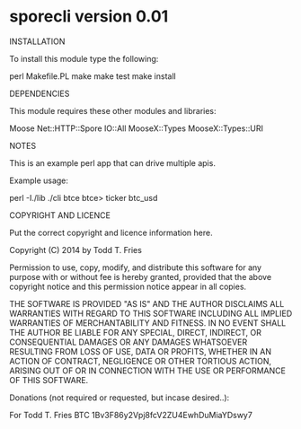 sporecli version 0.01
=============================

INSTALLATION

To install this module type the following:

   perl Makefile.PL
   make
   make test
   make install

DEPENDENCIES

This module requires these other modules and libraries:

  Moose
  Net::HTTP::Spore
  IO::All
  MooseX::Types
  MooseX::Types::URI

NOTES

This is an example perl app that can drive multiple apis.

Example usage:

  perl -I./lib ./cli btce
  btce> ticker btc_usd

COPYRIGHT AND LICENCE

Put the correct copyright and licence information here.

Copyright (C) 2014 by Todd T. Fries

Permission to use, copy, modify, and distribute this software for any
purpose with or without fee is hereby granted, provided that the above
copyright notice and this permission notice appear in all copies.

THE SOFTWARE IS PROVIDED "AS IS" AND THE AUTHOR DISCLAIMS ALL WARRANTIES
WITH REGARD TO THIS SOFTWARE INCLUDING ALL IMPLIED WARRANTIES OF
MERCHANTABILITY AND FITNESS. IN NO EVENT SHALL THE AUTHOR BE LIABLE FOR
ANY SPECIAL, DIRECT, INDIRECT, OR CONSEQUENTIAL DAMAGES OR ANY DAMAGES
WHATSOEVER RESULTING FROM LOSS OF USE, DATA OR PROFITS, WHETHER IN AN
ACTION OF CONTRACT, NEGLIGENCE OR OTHER TORTIOUS ACTION, ARISING OUT OF
OR IN CONNECTION WITH THE USE OR PERFORMANCE OF THIS SOFTWARE.

Donations (not required or requested, but incase desired..):

For Todd T. Fries BTC 1Bv3F86y2Vpj8fcV2ZU4EwhDuMiaYDswy7
